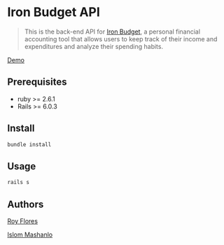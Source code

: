 # Iron Budget API

> This is the back-end API for [Iron Budget](https://github.com/royFloresNyc/iron-budget-frontend), a personal financial accounting tool that allows users to keep track of their income and expenditures and analyze their spending habits.

[Demo](https://www.loom.com/share/6497012699a84cc78e494c4c7acf5be5)

## Prerequisites

- ruby >= 2.6.1
- Rails >= 6.0.3

## Install

```sh
bundle install
```

## Usage

```sh
rails s
```

## Authors

[Roy Flores](https://www.linkedin.com/in/royfloresnyc)

[Islom Mashanlo](https://www.linkedin.com/in/islom-mashanlo)
